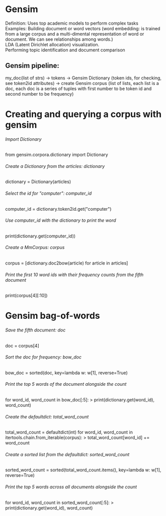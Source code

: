 # Gensim
Definition: Uses top academic models to perform complex tasks <br>
Examples: Building document or word vectors (word embedding: is trained from a large corpus and a multi-dimental representation of word or document. We can see relationships among words.)
      <br> LDA (Latent Dirichlet allocation) visualization. 
      <br>Performing topic identification and document comparison
      
## Gensim pipeline:
my_doc(list of strs) -> tokens -> Gensim Dictionary (token ids, for checking, see token2id attributes) -> create Gensim corpus (list of lists, each list is a doc, each doc is a series of tuples with first number to be token id and second number to be frequency)



# Creating and querying a corpus with gensim
###### Import Dictionary
from gensim.corpora.dictionary import Dictionary

###### Create a Dictionary from the articles: dictionary
dictionary = Dictionary(articles)

###### Select the id for "computer": computer_id
computer_id = dictionary.token2id.get("computer")

###### Use computer_id with the dictionary to print the word
print(dictionary.get(computer_id))

###### Create a MmCorpus: corpus
corpus = [dictionary.doc2bow(article) for article in articles]

###### Print the first 10 word ids with their frequency counts from the fifth document
print(corpus[4][:10])

# Gensim bag-of-words
######  Save the fifth document: doc
doc = corpus[4]
######  Sort the doc for frequency: bow_doc
bow_doc = sorted(doc, key=lambda w: w[1], reverse=True)

######  Print the top 5 words of the document alongside the count
for word_id, word_count in bow_doc[:5]:
    > print(dictionary.get(word_id), word_count)
    
######  Create the defaultdict: total_word_count
total_word_count = defaultdict(int)
for word_id, word_count in itertools.chain.from_iterable(corpus):
    > total_word_count[word_id] += word_count

######  Create a sorted list from the defaultdict: sorted_word_count 
sorted_word_count = sorted(total_word_count.items(), key=lambda w: w[1], reverse=True) 

######  Print the top 5 words across all documents alongside the count
for word_id, word_count in sorted_word_count[:5]:
    > print(dictionary.get(word_id), word_count)
